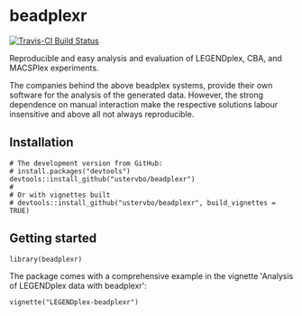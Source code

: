 # beadplexr

[![Travis-CI Build Status](https://travis-ci.org/ustervbo/beadplexr.svg?branch=master)](https://travis-ci.org/ustervbo/beadplexr)

Reproducible and easy analysis and evaluation of LEGENDplex, CBA, and MACSPlex experiments.

The companies behind the above beadplex systems, provide their own software for the analysis of the generated data. However, the strong dependence on manual interaction make the respective solutions labour insensitive and above all not always reproducible.

## Installation

``` 
# The development version from GitHub:
# install.packages("devtools")
devtools::install_github("ustervbo/beadplexr")
#
# Or with vignettes built
# devtools::install_github("ustervbo/beadplexr", build_vignettes = TRUE)
```

## Getting started

```
library(beadplexr)
```

The package comes with a comprehensive example in the vignette 'Analysis of LEGENDplex data with beadplexr':

```
vignette("LEGENDplex-beadplexr")
```
